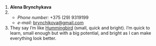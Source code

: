 1. **Alena Brynchykava**
2. * *Phone number:* +375 (29) 9319199
   * *e-mail:* brynchikova@gmail.com
3. They say I’m like [Hummingbird](https://images.app.goo.gl/vVdoMivX3v7GaSv58) (small, quick and bright). I’m quick to learn, small enough but with a big potential, and bright as I can make everything look better.